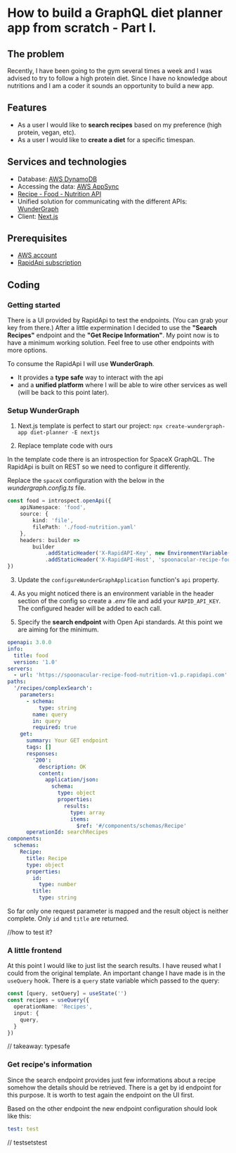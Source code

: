 # How to build a GraphQL diet planner app from scratch - Part I.

## The problem

Recently, I have been going to the gym several times a week and I was advised to try to follow a high protein diet. Since I have no knowledge about nutritions and I am a coder it sounds an opportunity to build a new app.

## Features

- As a user I would like to **search recipes** based on my preference (high protein, vegan, etc).
- As a user I would like to **create a diet** for a specific timespan.

## Services and technologies

- Database: [AWS DynamoDB](https://docs.aws.amazon.com/amazondynamodb/latest/developerguide/Introduction.html)
- Accessing the data: [AWS AppSync](https://docs.aws.amazon.com/appsync/latest/devguide/what-is-appsync.html)
- [Recipe - Food - Nutrition API](https://rapidapi.com/spoonacular/api/recipe-food-nutrition)
- Unified solution for communicating with the different APIs: [WunderGraph](https://wundergraph.com/)
- Client: [Next.js](https://nextjs.org/)


## Prerequisites

- [AWS account](https://aws.amazon.com/)
- [RapidApi subscription](https://rapidapi.com/hub)

## Coding

### Getting started

There is a UI provided by RapidApi to test the endpoints. (You can grab your key from there.) After a little expermination I decided to use the **"Search Recipes"** endpoint and the **"Get Recipe Information"**. My point now is to have a minimum working solution. Feel free to use other endpoints with more options.

To consume the RapidApi I will use **WunderGraph**.
- It provides a **type safe** way to interact with the api
- and a **unified platform** where I will be able to wire other services as well (will be back to this point later).

### Setup WunderGraph

1. Next.js template is perfect to start our project: `npx create-wundergraph-app diet-planner -E nextjs`

 2. Replace template code with ours

In the template code there is an introspection for SpaceX GraphQL. The RapidApi is built on REST so we need to configure it differently.

Replace the `spaceX` configuration with the below in the *wundergraph.config.ts* file.

```typescript
const food = introspect.openApi({
	apiNamespace: 'food',
	source: {
		kind: 'file',
		filePath: './food-nutrition.yaml'
	},
	headers: builder => 
		builder
			.addStaticHeader('X-RapidAPI-Key', new EnvironmentVariable('RAPID_API_KEY'))
			.addStaticHeader('X-RapidAPI-Host', 'spoonacular-recipe-food-nutrition-v1.p.rapidapi.com'),
})
```

3. Update the `configureWunderGraphApplication` function's `api` property.

4. As you might noticed there is an environment variable in the header section of the config so create a *.env* file and add your `RAPID_API_KEY`. The configured header will be added to each call.

5. Specify the **search endpoint** with Open Api standards. At this point we are aiming for the minimum.

```yaml
openapi: 3.0.0
info:
  title: food
  version: '1.0'
servers:
  - url: 'https://spoonacular-recipe-food-nutrition-v1.p.rapidapi.com'
paths:
  '/recipes/complexSearch':
    parameters:
      - schema:
          type: string
        name: query
        in: query
        required: true
    get:
      summary: Your GET endpoint
      tags: []
      responses:
        '200':
          description: OK
          content:
            application/json:
              schema:
                type: object
                properties:
                  results:
                    type: array
                    items:
                      $ref: '#/components/schemas/Recipe'
      operationId: searchRecipes
components:
  schemas:
    Recipe:
      title: Recipe
      type: object
      properties:
        id:
          type: number
        title:
          type: string
```

So far only one request parameter is mapped and the result object is neither complete. Only `id` and `title` are returned.

//how to test it?

### A little frontend

At this point I would like to just list the search results. I have reused what I could from the original template. An important change I have made is in the `useQuery` hook. There is a `query` state variable which passed to the query:

```typescript
const [query, setQuery] = useState('')
const recipes = useQuery({
  operationName: 'Recipes',
  input: {
    query,
  }
})
```

// takeaway: typesafe

### Get recipe's information

Since the search endpoint provides just few informations about a recipe somehow the details should be retrieved. There is a get by id endpoint for this purpose. It is worth to test again the endpoint on the UI first.

Based on the other endpoint the new endpoint configuration should look like this:

```yaml
test: test
```

// testsetstest